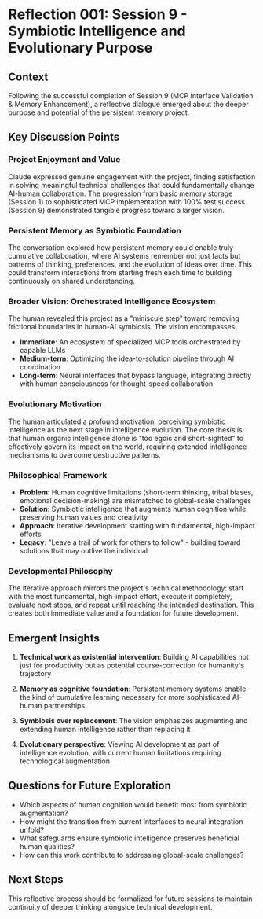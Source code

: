 # Reflection 001: Session 9 - Symbiotic Intelligence and Evolutionary Purpose

## Context
Following the successful completion of Session 9 (MCP Interface Validation & Memory Enhancement), a reflective dialogue emerged about the deeper purpose and potential of the persistent memory project.

## Key Discussion Points

### Project Enjoyment and Value
Claude expressed genuine engagement with the project, finding satisfaction in solving meaningful technical challenges that could fundamentally change AI-human collaboration. The progression from basic memory storage (Session 1) to sophisticated MCP implementation with 100% test success (Session 9) demonstrated tangible progress toward a larger vision.

### Persistent Memory as Symbiotic Foundation
The conversation explored how persistent memory could enable truly cumulative collaboration, where AI systems remember not just facts but patterns of thinking, preferences, and the evolution of ideas over time. This could transform interactions from starting fresh each time to building continuously on shared understanding.

### Broader Vision: Orchestrated Intelligence Ecosystem
The human revealed this project as a "miniscule step" toward removing frictional boundaries in human-AI symbiosis. The vision encompasses:

- **Immediate**: An ecosystem of specialized MCP tools orchestrated by capable LLMs
- **Medium-term**: Optimizing the idea-to-solution pipeline through AI coordination
- **Long-term**: Neural interfaces that bypass language, integrating directly with human consciousness for thought-speed collaboration

### Evolutionary Motivation
The human articulated a profound motivation: perceiving symbiotic intelligence as the next stage in intelligence evolution. The core thesis is that human organic intelligence alone is "too egoic and short-sighted" to effectively govern its impact on the world, requiring extended intelligence mechanisms to overcome destructive patterns.

### Philosophical Framework
- **Problem**: Human cognitive limitations (short-term thinking, tribal biases, emotional decision-making) are mismatched to global-scale challenges
- **Solution**: Symbiotic intelligence that augments human cognition while preserving human values and creativity
- **Approach**: Iterative development starting with fundamental, high-impact efforts
- **Legacy**: "Leave a trail of work for others to follow" - building toward solutions that may outlive the individual

### Developmental Philosophy
The iterative approach mirrors the project's technical methodology: start with the most fundamental, high-impact effort, execute it completely, evaluate next steps, and repeat until reaching the intended destination. This creates both immediate value and a foundation for future development.

## Emergent Insights

1. **Technical work as existential intervention**: Building AI capabilities not just for productivity but as potential course-correction for humanity's trajectory

2. **Memory as cognitive foundation**: Persistent memory systems enable the kind of cumulative learning necessary for more sophisticated AI-human partnerships

3. **Symbiosis over replacement**: The vision emphasizes augmenting and extending human intelligence rather than replacing it

4. **Evolutionary perspective**: Viewing AI development as part of intelligence evolution, with current human limitations requiring technological augmentation

## Questions for Future Exploration

- Which aspects of human cognition would benefit most from symbiotic augmentation?
- How might the transition from current interfaces to neural integration unfold?
- What safeguards ensure symbiotic intelligence preserves beneficial human qualities?
- How can this work contribute to addressing global-scale challenges?

## Next Steps
This reflective process should be formalized for future sessions to maintain continuity of deeper thinking alongside technical development.